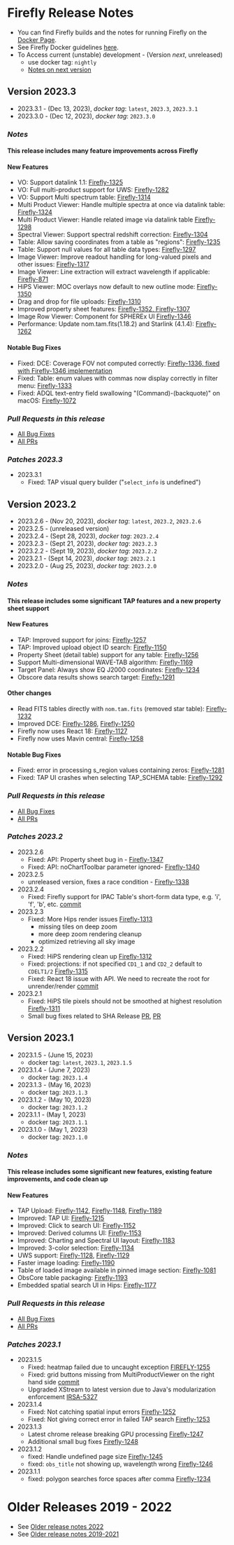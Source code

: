 # Firefly Release Notes

- You can find Firefly builds and the notes for running Firefly on the [Docker Page](https://hub.docker.com/r/ipac/firefly).
- See Firefly Docker guidelines [here](firefly-docker.md).
- To Access current (unstable) development - (Version _next_, unreleased) 
  - use docker tag: `nightly`
  - [Notes on next version](next-release-details.md)


## Version 2023.3
- 2023.3.1 - (Dec 13, 2023),  _docker tag_: `latest`, `2023.3`, `2023.3.1`
- 2023.3.0 - (Dec 12, 2023),  _docker tag_: `2023.3.0`

### _Notes_
#### This release includes many feature improvements across Firefly

#### New Features
- VO: Support datalink 1.1: [Firefly-1325](https://github.com/Caltech-IPAC/firefly/pull/1439)
- VO: Full multi-product support for UWS: [Firefly-1282](https://github.com/Caltech-IPAC/firefly/pull/1423)
- VO: Support Multi spectrum table: [Firefly-1314](https://github.com/Caltech-IPAC/firefly/pull/1438)
- Multi Product Viewer: Handle multiple spectra at once via datalink table: [Firefly-1324](https://github.com/Caltech-IPAC/firefly/pull/1442)
- Multi Product Viewer: Handle related image via datalink table [Firefly-1298](https://github.com/Caltech-IPAC/firefly/pull/1420)
- Spectral Viewer: Support spectral redshift correction: [Firefly-1304](https://github.com/Caltech-IPAC/firefly/pull/1443)
- Table: Allow saving coordinates from a table as "regions": [Firefly-1235](https://github.com/Caltech-IPAC/firefly/pull/1452)
- Table: Support null values for all table data types: [Firefly-1297](https://github.com/Caltech-IPAC/firefly/pull/1447)
- Image Viewer: Improve readout handling for long-valued pixels and other issues: [Firefly-1317](https://github.com/Caltech-IPAC/firefly/pull/1435)
- Image Viewer: Line extraction will extract wavelength if applicable: [Firefly-871](https://github.com/Caltech-IPAC/firefly/pull/1451)
- HiPS Viewer: MOC overlays now default to new outline mode: [Firefly-1350](https://github.com/Caltech-IPAC/firefly/pull/1456)
- Drag and drop for file uploads: [Firefly-1310](https://github.com/Caltech-IPAC/firefly/pull/1426)
- Improved property sheet features: [Firefly-1352, Firefly-1307](https://github.com/Caltech-IPAC/firefly/pull/1455)
- Image Row Viewer: Component for SPHEREx UI [Firefly-1346](https://github.com/Caltech-IPAC/firefly/pull/1449)
- Performance: Update nom.tam.fits(1.18.2) and Starlink (4.1.4): [Firefly-1262](https://github.com/Caltech-IPAC/firefly/pull/1428)

#### Notable Bug Fixes 
- Fixed: DCE: Coverage FOV not computed correctly: [Firefly-1336, fixed with Firefly-1346 implementation](https://github.com/Caltech-IPAC/firefly/pull/1449)
- Fixed: Table: enum values with commas now display correctly in filter menu: [Firefly-1333](https://github.com/Caltech-IPAC/firefly/pull/1445)
- Fixed: ADQL text-entry field swallowing "(Command)-(backquote)" on macOS: [Firefly-1072](https://github.com/Caltech-IPAC/firefly/pull/1436)

### _Pull Requests in this release_
- [All Bug Fixes](https://github.com/caltech-ipac/firefly/pulls?q=is%3apr+milestone%3a2022.3+label%3abug)
- [All PRs](https://github.com/caltech-ipac/firefly/pulls?q=is%3apr++milestone%3a2022.3+)

### _Patches 2023.3_
- 2023.3.1
    - Fixed: TAP visual query builder ("`select_info` is undefined")

## Version 2023.2
- 2023.2.6 - (Nov 20, 2023),  _docker tag_: `latest`, `2023.2`, `2023.2.6`
- 2023.2.5 - (unreleased version)
- 2023.2.4 - (Sept 28, 2023),  _docker tag_: `2023.2.4`
- 2023.2.3 - (Sept 21, 2023), _docker tag_: `2023.2.3`
- 2023.2.2 - (Sept 19, 2023), _docker tag_: `2023.2.2`
- 2023.2.1 - (Sept 14, 2023), _docker tag_: `2023.2.1`
- 2023.2.0 - (Aug 25, 2023), _docker tag_: `2023.2.0`
   
### _Notes_
#### This release includes some significant TAP features and a new property sheet support

#### New Features
- TAP: Improved support for joins: [Firefly-1257](https://github.com/Caltech-IPAC/firefly/pull/1406)
- TAP: Improved upload object ID search: [Firefly-1150](https://github.com/Caltech-IPAC/firefly/pull/1401)
- Property Sheet (detail table) support for any table: [Firefly-1256](https://github.com/Caltech-IPAC/firefly/pull/1404) 
- Support Multi-dimensional WAVE-TAB algorithm: [Firefly-1169](https://github.com/Caltech-IPAC/firefly/pull/1383)
- Target Panel: Always show EQ J2000 coordinates: [Firefly-1234](https://github.com/Caltech-IPAC/firefly/pull/1385)  
- Obscore data results shows search target: [Firefly-1291](https://github.com/Caltech-IPAC/firefly/pull/1411)  

#### Other changes
- Read FITS tables directly with `nom.tam.fits` (removed star table): [Firefly-1232](https://github.com/Caltech-IPAC/firefly/pull/1390) 
- Improved DCE: [Firefly-1286](https://github.com/Caltech-IPAC/firefly/pull/1408), [Firefly-1250](https://github.com/Caltech-IPAC/firefly/pull/1391)
- Firefly now uses React 18: [Firefly-1127](https://github.com/Caltech-IPAC/firefly/pull/1396) 
- Firefly now uses Mavin central: [Firefly-1258](https://github.com/Caltech-IPAC/firefly/pull/1397) 

#### Notable Bug Fixes 
- Fixed: error in processing s_region values containing zeros: [Firefly-1281](https://github.com/Caltech-IPAC/firefly/pull/1413) 
- Fixed: TAP UI crashes when selecting TAP_SCHEMA table: [Firefly-1292](https://github.com/Caltech-IPAC/firefly/pull/1412) 
        
### _Pull Requests in this release_
- [All Bug Fixes](https://github.com/caltech-ipac/firefly/pulls?q=is%3apr+milestone%3a2023.2+label%3abug)
- [All PRs](https://github.com/caltech-ipac/firefly/pulls?q=is%3apr++milestone%3a2023.2+)

### _Patches 2023.2_
- 2023.2.6
    - Fixed: API: Property sheet bug in - [Firefly-1347](https://github.com/Caltech-IPAC/firefly/pull/1448) 
    - Fixed: API: noChartToolbar parameter ignored- [Firefly-1340](https://github.com/Caltech-IPAC/firefly/pull/1444) 
- 2023.2.5
    - unreleased version, fixes a race condition - [Firefly-1338](https://github.com/Caltech-IPAC/firefly/pull/1437)
 - 2023.2.4
   - Fixed: Firefly support for IPAC Table's short-form data type, e.g. 'i', 'f', 'b', etc. [commit](https://github.com/Caltech-IPAC/firefly/commit/475a4aff57374bfa70b01308e63402971f1fc291)
 - 2023.2.3
   - Fixed: More Hips render issues [Firefly-1313](https://github.com/Caltech-IPAC/firefly/pull/1432)
      - missing tiles on deep zoom
      - more deep zoom rendering cleanup
      - optimized retrieving all sky image  
 - 2023.2.2
   - Fixed: HiPS rendering clean up [Firefly-1312](https://github.com/Caltech-IPAC/firefly/pull/1431)
   - Fixed: projections: if not specified `CD1_1` and `CD2_2` default to `CDELT1/2` [Firefly-1315](https://github.com/Caltech-IPAC/firefly/pull/1431)
   - Fixed: React 18 issue with API. We need to recreate the root for unrender/render [commit](https://github.com/Caltech-IPAC/firefly/commit/5e5b88c7c734fb76db54587d05bcdeda1c53eb6d)
 - 2023.2.1
   - Fixed: HiPS tile pixels should not be smoothed at highest resolution [Firefly-1311](https://github.com/Caltech-IPAC/firefly/pull/1429)
   - Small bug fixes related to SHA Release [PR](https://github.com/Caltech-IPAC/firefly/pull/1425), [PR](https://github.com/Caltech-IPAC/firefly/pull/1425)

## Version 2023.1
- 2023.1.5 - (June 15, 2023)
  - docker tag: `latest`, `2023.1`, `2023.1.5`
- 2023.1.4 - (June 7, 2023)
  - docker tag: `2023.1.4`
- 2023.1.3 - (May 16, 2023)
  - docker tag: `2023.1.3`
- 2023.1.2 - (May 10, 2023)
  - docker tag: `2023.1.2`
- 2023.1.1 - (May 1, 2023)
  - docker tag: `2023.1.1`
- 2023.1.0 - (May 1, 2023)
  - docker tag: `2023.1.0`

### _Notes_
#### This release includes some significant new features, existing feature improvements, and code clean up

#### New Features
- TAP Upload: [Firefly-1142](https://github.com/Caltech-IPAC/firefly/pull/1317), [Firefly-1148](https://github.com/Caltech-IPAC/firefly/pull/1331), [Firefly-1189](https://github.com/Caltech-IPAC/firefly/pull/1337)
- Improved: TAP UI: [Firefly-1215](https://github.com/Caltech-IPAC/firefly/pull/1354)
- Improved: Click to search UI:  [Firefly-1152](https://github.com/Caltech-IPAC/firefly/pull/1326)
- Improved: Derived columns UI:  [Firefly-1153](https://github.com/Caltech-IPAC/firefly/pull/1330)
- Improved: Charting and Spectral UI layout: [Firefly-1183](https://github.com/Caltech-IPAC/firefly/pull/1348)
- Improved: 3-color selection: [Firefly-1134](https://github.com/Caltech-IPAC/firefly/pull/1310)
- UWS support: [Firefly-1128](https://github.com/Caltech-IPAC/firefly/pull/1308), [Firefly-1129](https://github.com/Caltech-IPAC/firefly/pull/1319)
- Faster image loading: [Firefly-1190](https://github.com/Caltech-IPAC/firefly/pull/1338)
- Table of loaded image available in pinned image section: [Firefly-1081](https://github.com/Caltech-IPAC/firefly/pull/1344)
- ObsCore table packaging: [Firefly-1193](https://github.com/Caltech-IPAC/firefly/pull/1351)
- Embedded spatial search UI in Hips: [Firefly-1177](https://github.com/Caltech-IPAC/firefly/pull/1328) 

### _Pull Requests in this release_
- [All Bug Fixes](https://github.com/caltech-ipac/firefly/pulls?q=is%3apr+milestone%3a2023.1+label%3abug)
- [All PRs](https://github.com/caltech-ipac/firefly/pulls?q=is%3apr++milestone%3a2023.1+)

### _Patches 2023.1_
- 2023.1.5
  - Fixed: heatmap failed due to uncaught exception [FIREFLY-1255](https://github.com/Caltech-IPAC/firefly/pull/1395)
  - Fixed: grid buttons missing from MultiProductViewer on the right hand side [commit](https://github.com/Caltech-IPAC/firefly/commit/afbfbe9962131e755642c50c773128a1a9e59f65)
  - Upgraded XStream to latest version due to Java's modularization enforcement [IRSA-5327](https://github.com/Caltech-IPAC/firefly/pull/1394)
- 2023.1.4
  - Fixed: Not catching spatial input errors [Firefly-1252](https://github.com/Caltech-IPAC/firefly/pull/1392)  
  - Fixed: Not giving correct error in failed TAP search [Firefly-1253](https://github.com/Caltech-IPAC/firefly/pull/1389)  
- 2023.1.3
  - Latest chrome release breaking GPU processing [Firefly-1247](https://github.com/Caltech-IPAC/firefly/pull/1384) 
  - Additional small bug fixes [Firefly-1248](https://github.com/Caltech-IPAC/firefly/pull/1386) 
- 2023.1.2
  - fixed: Handle undefined page size [Firefly-1245](https://github.com/Caltech-IPAC/firefly/pull/1380)
  - fixed: `obs_title` not showing up, wavelength wrong [Firefly-1246](https://github.com/Caltech-IPAC/firefly/pull/1381)
- 2023.1.1
  - fixed: polygon searches force spaces after comma [Firefly-1234](https://github.com/Caltech-IPAC/firefly/pull/1376)

# Older Releases 2019 - 2022
- See [Older release notes 2022](older-release-notes-2022.md)
- See [Older release notes 2019-2021](older-release-notes-2019-2021.md)

